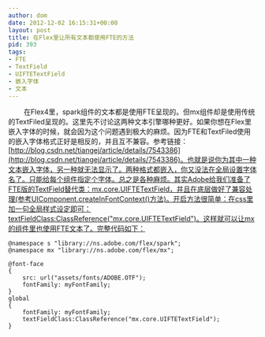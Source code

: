 ```yaml
---
author: dom
date: 2012-12-02 16:15:31+00:00
layout: post
title: 在Flex里让所有文本都使用FTE的方法
pid: 393
tags:
- FTE
- TextField
- UIFTETextField
- 嵌入字体
- 文本
---
```


        在Flex4里，spark组件的文本都是使用FTE呈现的。但mx组件却是使用传统的TextFiled呈现的。这里先不讨论这两种文本引擎哪种更好。如果你想在Flex里嵌入字体的时候，就会因为这个问题遇到极大的麻烦。因为FTE和TextFiled使用的嵌入字体格式正好是相反的，并且互不兼容。参考链接：[http://blog.csdn.net/tiangej/article/details/7543386](http://blog.csdn.net/tiangej/article/details/7543386)。也就是说你为其中一种文本嵌入字体，另一种就无法显示了。两种格式都嵌入，你又没法在全局设置字体名了。只能给每个组件指定个字体。总之是各种麻烦。其实Adobe给我们准备了FTE版的TextField替代类：mx.core.UIFTETextField，并且在底层做好了兼容处理(参考UIComponent.createInFontContext()方法)。开启方法很简单：在css里加一句全局样式设定即可：textFieldClass:ClassReference("mx.core.UIFTETextField")。这样就可以让mx的组件里也使用FTE文本了。完整代码如下：

    
    
    
    @namespace s "library://ns.adobe.com/flex/spark";
    @namespace mx "library://ns.adobe.com/flex/mx";
    
    @font-face 
    { 
    	src: url("assets/fonts/ADOBE.OTF"); 
    	fontFamily: myFontFamily; 
    }  
    global
    {
    	fontFamily: myFontFamily;
    	textFieldClass:ClassReference("mx.core.UIFTETextField");
    }
    
